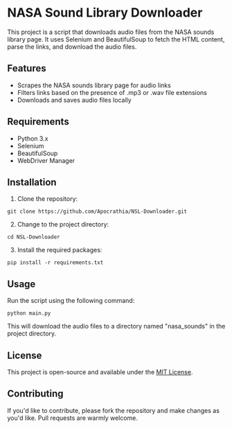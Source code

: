 # NASA Sound Library Downloader

This project is a script that downloads audio files from the NASA sounds library page. It uses Selenium and BeautifulSoup to fetch the HTML content, parse the links, and download the audio files.

## Features

- Scrapes the NASA sounds library page for audio links
- Filters links based on the presence of .mp3 or .wav file extensions
- Downloads and saves audio files locally

## Requirements

- Python 3.x
- Selenium
- BeautifulSoup
- WebDriver Manager

## Installation

1. Clone the repository:

```
git clone https://github.com/Apocrathia/NSL-Downloader.git
```

2. Change to the project directory:

```
cd NSL-Downloader
```

3. Install the required packages:

```
pip install -r requirements.txt
```

## Usage

Run the script using the following command:

```
python main.py
```

This will download the audio files to a directory named "nasa_sounds" in the project directory.

## License

This project is open-source and available under the [MIT License](LICENSE).

## Contributing

If you'd like to contribute, please fork the repository and make changes as you'd like. Pull requests are warmly welcome.
